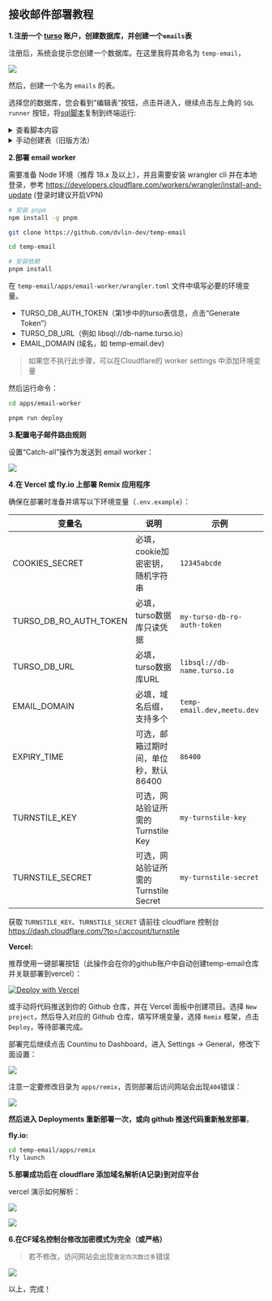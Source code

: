## 接收邮件部署教程

**1.注册一个 [turso](https://turso.tech) 账户，创建数据库，并创建一个`emails`表**

注册后，系统会提示您创建一个数据库。在这里我将其命名为 `temp-email`，

![](https://imgv2.wr.do/file/3773b481c78c9087140b1.png) 

然后，创建一个名为 `emails` 的表。

选择您的数据库，您会看到“编辑表”按钮，点击并进入，继续点击左上角的 `SQL runner` 按钮，将[sql脚本](https://github.com/dvlin-dev/temp-email/blob/main/packages/database/drizzle/0000_sturdy_arclight.sql)复制到终端运行:

<details>
<summary>查看脚本内容</summary>
<pre ><code>CREATE TABLE `emails` (
 `id` text PRIMARY KEY NOT NULL,
 `message_from` text NOT NULL,
 `message_to` text NOT NULL,
 `headers` text NOT NULL,
 `from` text NOT NULL,
 `sender` text,
 `reply_to` text,
 `delivered_to` text,
 `return_path` text,
 `to` text,
 `cc` text,
 `bcc` text,
 `subject` text,
 `message_id` text NOT NULL,
 `in_reply_to` text,
 `references` text,
 `date` text,
 `html` text,
 `text` text,
 `created_at` integer NOT NULL,
 `updated_at` integer NOT NULL
);
</code></pre>
</details>

<details>
<summary>手动创建表（旧版方法）</summary>
Cli 文档：https://docs.turso.tech/cli/introduction 

Linux (或 mac/windows) 终端执行：

# 安装（安装后记得重启终端生效）
curl -sSfL https://get.tur.so/install.sh | bash
# 登录账户
turso auth login
# 连接到您的Turso数据库
turso db shell <database-name>
</details>

**2.部署 email worker**

需要准备 Node 环境（推荐 18.x 及以上），并且需要安装 wrangler cli 并在本地登录，参考 https://developers.cloudflare.com/workers/wrangler/install-and-update (登录时建议开启VPN)

```bash
# 安装 pnpm 
npm install -g pnpm
```

```bash
git clone https://github.com/dvlin-dev/temp-email

cd temp-email

# 安装依赖
pnpm install
```

在 `temp-email/apps/email-worker/wrangler.toml` 文件中填写必要的环境变量。

- TURSO_DB_AUTH_TOKEN（第1步中的turso表信息，点击“Generate Token”）
- TURSO_DB_URL（例如 libsql://db-name.turso.io）
- EMAIL_DOMAIN (域名，如 temp-email.dev)
  
> 如果您不执行此步骤，可以在Cloudflare的 worker settings 中添加环境变量

然后运行命令：

```bash
cd apps/email-worker

pnpm run deploy
```

**3.配置电子邮件路由规则**

设置“Catch-all”操作为发送到 email worker：

![](https://imgv2.wr.do/file/fa39163411cd35fad0a7f.png) 

**4.在 Vercel 或 fly.io 上部署 Remix 应用程序**

确保在部署时准备并填写以下环境变量（`.env.example`）：

| 变量名                 | 说明                                  | 示例                        |
| ---------------------- | ------------------------------------- | --------------------------- |
| COOKIES_SECRET         | 必填，cookie加密密钥，随机字符串      | `12345abcde`                |
| TURSO_DB_RO_AUTH_TOKEN | 必填，turso数据库只读凭据             | `my-turso-db-ro-auth-token` |
| TURSO_DB_URL           | 必填，turso数据库URL                  | `libsql://db-name.turso.io` |
| EMAIL_DOMAIN           | 必填，域名后缀，支持多个              | `temp-email.dev,meetu.dev`       |
| EXPIRY_TIME            | 可选，邮箱过期时间，单位秒，默认86400 | `86400`                     |
| TURNSTILE_KEY          | 可选，网站验证所需的 Turnstile Key    | `my-turnstile-key`          |
| TURNSTILE_SECRET       | 可选，网站验证所需的 Turnstile Secret | `my-turnstile-secret`       |

获取 `TURNSTILE_KEY`、`TURNSTILE_SECRET` 请前往 cloudflare 控制台 https://dash.cloudflare.com/?to=/:account/turnstile

**Vercel:** 

推荐使用一键部署按钮（此操作会在你的github账户中自动创建temp-email仓库并关联部署到vercel）：

[![Deploy with Vercel](https://vercel.com/button)](https://vercel.com/new/clone?repository-url=https%3A%2F%2Fgithub.com%2Foiov%2Ftemp-email&env=COOKIES_SECRET&env=TURNSTILE_KEY&env=TURNSTILE_SECRET&env=TURSO_DB_RO_AUTH_TOKEN&env=TURSO_DB_URL&env=EMAIL_DOMAIN&project-name=temp-email&repository-name=temp-email)

或手动将代码推送到你的 Github 仓库，并在 Vercel 面板中创建项目。选择 `New project`，然后导入对应的 Github 仓库，填写环境变量，选择 `Remix` 框架，点击 `Deploy`，等待部署完成。

部署完后继续点击 Countinu to Dashboard，进入 Settings -> General，修改下面设置：

![](https://imgv2.wr.do/file/573f842ccbefdf8daf319.png)

注意一定要修改目录为 `apps/remix`，否则部署后访问网站会出现`404`错误：

![](https://imgv2.wr.do/file/36c1566d8c27735bb097d.png)

**然后进入 Deployments 重新部署一次，或向 github 推送代码重新触发部署**。

**fly.io:** 

```bash
cd temp-email/apps/remix 
fly launch
```
  
**5.部署成功后在 cloudflare 添加域名解析(A记录)到对应平台**

vercel 演示如何解析：

![](https://imgv2.wr.do/file/245b71636cd16afcf93c7.png)

![](https://imgv2.wr.do/file/e10af19334fd6a13b7d2e.png)

**6.在CF域名控制台修改加密模式为完全（或严格）**

> 若不修改，访问网站会出现`重定向次数过多`错误

![](https://img.wr.do/api/img/KK8Qwp)

以上，完成！
